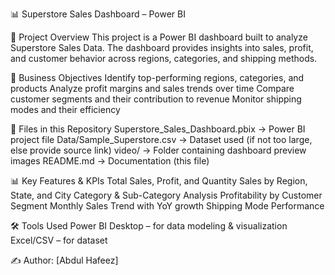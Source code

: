 📊 Superstore Sales Dashboard – Power BI

📌 Project Overview
This project is a Power BI dashboard built to analyze Superstore Sales Data.
The dashboard provides insights into sales, profit, and customer behavior across regions, categories, and shipping methods.

🎯 Business Objectives
Identify top-performing regions, categories, and products
Analyze profit margins and sales trends over time
Compare customer segments and their contribution to revenue
Monitor shipping modes and their efficiency

📂 Files in this Repository
Superstore_Sales_Dashboard.pbix → Power BI project file
Data/Sample_Superstore.csv → Dataset used (if not too large, else provide source link)
video/ → Folder containing dashboard preview images
README.md → Documentation (this file)

📊 Key Features & KPIs
Total Sales, Profit, and Quantity
Sales by Region, State, and City
Category & Sub-Category Analysis
Profitability by Customer Segment
Monthly Sales Trend with YoY growth
Shipping Mode Performance

🛠️ Tools Used
Power BI Desktop – for data modeling & visualization
Excel/CSV – for dataset

✍️ Author: [Abdul Hafeez]
